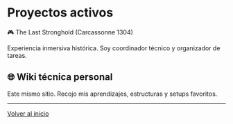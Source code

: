 # Proyectos activos

🎮 The Last Stronghold (Carcassonne 1304)

Experiencia inmersiva histórica. Soy coordinador técnico y organizador de tareas.

## 🌐 Wiki técnica personal

Este mismo sitio. Recojo mis aprendizajes, estructuras y setups favoritos.

---
[Volver al inicio](index.md)
